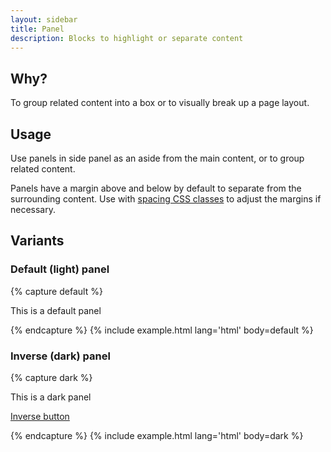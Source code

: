 ```yaml
---
layout: sidebar
title: Panel
description: Blocks to highlight or separate content
---
```


## Why?
To group related content into a box or to visually break up a page layout.

## Usage
Use panels in side panel as an aside from the main content, or to group related content.

Panels have a margin above and below by default to separate from the surrounding content. Use with <a href="{{ site.baseurl }}{% link foundations/spacing.md %}#css-classes">spacing CSS classes</a> to adjust the margins if necessary.

## Variants

### Default (light) panel

{% capture default %}
<div class="panel">
    <p>This is a default panel</p>
</div>
{% endcapture %}
{% include example.html lang='html' body=default %}

### Inverse (dark) panel

{% capture dark %}
<div class="panel panel--inverse">
    <p>This is a dark panel</p>
    <p>
        <a href="#" class="btn btn--inverse">Inverse button</a>
    </p>
</div>
{% endcapture %}
{% include example.html lang='html' body=dark %}